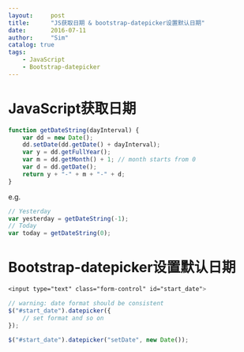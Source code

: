```yaml
---
layout:     post
title:      "JS获取日期 & bootstrap-datepicker设置默认日期"
date:       2016-07-11
author:     "Sim"
catalog: true
tags:
    - JavaScript
    - Bootstrap-datepicker
---
```


# JavaScript获取日期

```javascript
function getDateString(dayInterval) {
	var dd = new Date();
	dd.setDate(dd.getDate() + dayInterval);
	var y = dd.getFullYear();
	var m = dd.getMonth() + 1; // month starts from 0
	var d = dd.getDate();
	return y + "-" + m + "-" + d;
}
```

e.g. 

```javascript
// Yesterday
var yesterday = getDateString(-1);
// Today
var today = getDateString(0);
```

# Bootstrap-datepicker设置默认日期

```css
<input type="text" class="form-control" id="start_date">
```

```javascript
// warning: date format should be consistent
$("#start_date").datepicker({
	// set format and so on
});

$("#start_date").datepicker("setDate", new Date());
```

